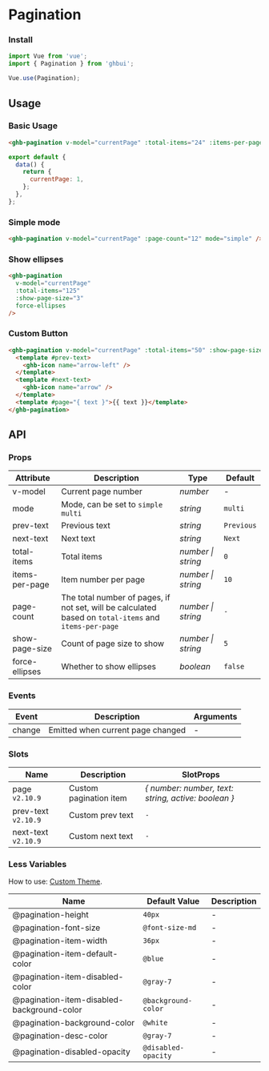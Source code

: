 # Pagination

### Install

```js
import Vue from 'vue';
import { Pagination } from 'ghbui';

Vue.use(Pagination);
```

## Usage

### Basic Usage

```html
<ghb-pagination v-model="currentPage" :total-items="24" :items-per-page="5" />
```

```js
export default {
  data() {
    return {
      currentPage: 1,
    };
  },
};
```

### Simple mode

```html
<ghb-pagination v-model="currentPage" :page-count="12" mode="simple" />
```

### Show ellipses

```html
<ghb-pagination
  v-model="currentPage"
  :total-items="125"
  :show-page-size="3"
  force-ellipses
/>
```

### Custom Button

```html
<ghb-pagination v-model="currentPage" :total-items="50" :show-page-size="5">
  <template #prev-text>
    <ghb-icon name="arrow-left" />
  </template>
  <template #next-text>
    <ghb-icon name="arrow" />
  </template>
  <template #page="{ text }">{{ text }}</template>
</ghb-pagination>
```

## API

### Props

| Attribute | Description | Type | Default |
| --- | --- | --- | --- |
| v-model | Current page number | _number_ | - |
| mode | Mode, can be set to `simple` `multi` | _string_ | `multi` |
| prev-text | Previous text | _string_ | `Previous` |
| next-text | Next text | _string_ | `Next` |
| total-items | Total items | _number \| string_ | `0` |
| items-per-page | Item number per page | _number \| string_ | `10` |
| page-count | The total number of pages, if not set, will be calculated based on `total-items` and `items-per-page` | _number \| string_ | `-` |
| show-page-size | Count of page size to show | _number \| string_ | `5` |
| force-ellipses | Whether to show ellipses | _boolean_ | `false` |

### Events

| Event  | Description                       | Arguments |
| ------ | --------------------------------- | --------- |
| change | Emitted when current page changed | -         |

### Slots

| Name | Description | SlotProps |
| --- | --- | --- |
| page `v2.10.9` | Custom pagination item | _{ number: number, text: string, active: boolean }_ |
| prev-text `v2.10.9` | Custom prev text | `-` |
| next-text `v2.10.9` | Custom next text | `-` |

### Less Variables

How to use: [Custom Theme](#/en-US/theme).

| Name | Default Value | Description |
| --- | --- | --- |
| @pagination-height | `40px` | - |
| @pagination-font-size | `@font-size-md` | - |
| @pagination-item-width | `36px` | - |
| @pagination-item-default-color | `@blue` | - |
| @pagination-item-disabled-color | `@gray-7` | - |
| @pagination-item-disabled-background-color | `@background-color` | - |
| @pagination-background-color | `@white` | - |
| @pagination-desc-color | `@gray-7` | - |
| @pagination-disabled-opacity | `@disabled-opacity` | - |
